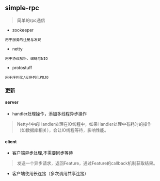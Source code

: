 ## simple-rpc

> 简单的rpc通信

- zookeeper
```
用于服务的注册与发现
```
- netty
```
用于协议解析、编码与NIO
```
- protostuff

```
用于序列化/反序列化POJO
```

### 更新

#### server
- handler处理操作，添加多线程异步操作

> Netty4中的Handler处理在IO线程中，如果Handler处理中有耗时的操作（如数据库相关），会让IO线程等待，影响性能。

#### client
- 客户端异步处理,不需要同步等待

> 发送一个异步请求，返回Feature，通过Feature的callback机制获取结果。

- 客户端使用长连接（多次调用共享连接）